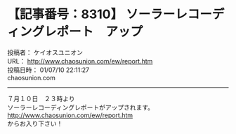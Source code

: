 # 【記事番号：8310】 ソーラーレコーディングレポート　アップ

投稿者： ケイオスユニオン  
URL： http://www.chaosunion.com/ew/report.htm  
投稿日時： 01/07/10 22:11:27  
chaosunion.com

---

７月１０日　２３時より  
ソーラーレコーディングレポートがアップされます。  
http://www.chaosunion.com/ew/report.htm  
からお入り下さい！  
  
